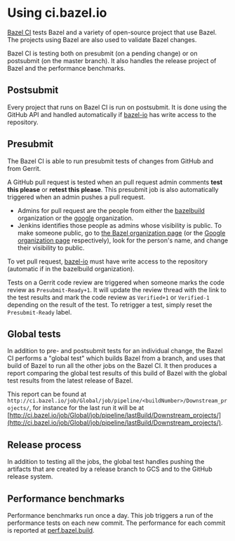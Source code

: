 # Using ci.bazel.io

[Bazel CI](http://ci.bazel.io) tests Bazel and a variety of
open-source project that use Bazel. The projects using Bazel are
also used to validate Bazel changes.

Bazel CI is testing both on presubmit (on a pending change) or on
postsubmit (on the master branch). It also handles the release project
of Bazel and the performance benchmarks.

## Postsubmit

Every project that runs on Bazel CI is run on postsubmit. It is done
using the GitHub API and handled automatically if
[bazel-io](https://github.com/bazel-io) has write access to the
repository.

## Presubmit

The Bazel CI is able to run presubmit tests of changes from GitHub and
from Gerrit.

A GitHub pull request is tested when an pull request admin comments
__test this please__  or __retest this please__. This presubmit job is
also automatically triggered when an admin pushes a pull request.

  - Admins for pull request are the people from either the
    [bazelbuild](https://github.com/bazelbuild) organization or the
    [google](https://github.com/google) organization.
  - Jenkins identifies those people as admins whose visibility is
    public. To make someone public, go to [the Bazel organization
    page](https://github.com/orgs/bazelbuild/people) (or the
    [Google organization page](https://github.com/orgs/google/people) respectively),
    look for the person's name, and change their visibility to public.

To vet pull request, [bazel-io](https://github.com/bazel-io) must have
write access to the repository (automatic if in the bazelbuild
organization).

Tests on a Gerrit code review are triggered when someone marks the
code review as `Presubmit-Ready+1`. It will update the review thread
with the link to the test results and mark the code review as
`Verified+1` or `Verified-1` depending on the result of the test. To
retrigger a test, simply reset the `Presubmit-Ready` label.

## Global tests

In addition to pre- and postsubmit tests for an individual change, the
Bazel CI performs a "global test" which builds Bazel from a branch, and
uses that build of Bazel to run all the other jobs on the Bazel CI. It
then produces a report comparing the global test results of this build
of Bazel with the global test results from the latest release of
Bazel.

This report can be found at `http://ci.bazel.io/job/Global/job/pipeline/<buildNumber>/Downstream_projects/`,
for instance for the last run it will be at
[http://ci.bazel.io/job/Global/job/pipeline/lastBuild/Downstream_projects/](http://ci.bazel.io/job/Global/job/pipeline/lastBuild/Downstream_projects/).

## Release process

In addition to testing all the jobs, the global test handles pushing
the artifacts that are created by a release branch to GCS and to the
GitHub release system.

## Performance benchmarks

Performance benchmarks run once a day. This job triggers a run of the
performance tests on each new commit. The performance for each commit
is reported at [perf.bazel.build](https://perf.bazel.build).
